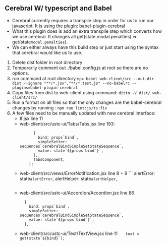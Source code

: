 ## Cerebral W/ typescript and Babel
- Cerebral currently requires a transpile step in order for us to run our javascript. It is using the plugin: babel-plugin-cerebral
- What this plugin does is add an extra transpile step which converts how we use cerebral. It changes all get(state.modal.penalties) => get(state`modal.penalties`). 
- We can either always have this build step or just start using the syntax that cerebral would like us to use.

1. Delete dist folder in root directory
1. Temporarliy comment out ./babel.config.js at root so there are no options.
1. run command at root directory ```npx babel web-client/src --out-dir dist --ignore "**/*.jsx","**/*.test.js" --no-babelrc --plugins=babel-plugin-cerebral```
1. Copy files from dist to web-client using command: ```ditto -V dist/ web-client/src/```
1. Run a format on all files so that the only changes are the babel-cerebral changes by running : ```npm run lint:js/ts:fix```
1. A few files need to be manually updated with new cerebral interface: 
    - If.jsx line 11
    - web-client/src/ustc-ui/Tabs/Tabs.jsx line 193: 
      ``` export const Tabs = connect(
            {
              bind: props`bind`,
              simpleSetter: sequences`cerebralBindSimpleSetStateSequence`,
              value: state`${props`bind`}`,
            },
            TabsComponent,
          );
      ```
    - web-client/src/views/ErrorNotification.jsx line 8 + 9
      ```    alertError: state`alertError`,
              alertHelper: state`alertHelper`,
      ```
    - web-client/src/ustc-ui/Accordion/Accordion.jsx line 86
        ```export const Accordion = connect(
          {
            bind: props`bind`,
            simpleSetter: sequences`cerebralBindSimpleSetStateSequence`,
            value: state`${props`bind`}`,
          },
      ```
    - web-client/src/ustc-ui/Text/TextView.jsx line 11
      ```    text = get(state`${bind}`); ```